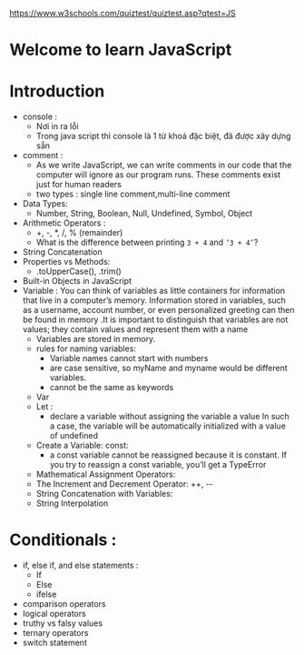 https://www.w3schools.com/quiztest/quiztest.asp?qtest=JS
# Welcome to learn JavaScript
# Introduction
- console :
  - Nơi in ra lỗi
  - Trong java script thì console là 1 từ khoá đặc biệt, đã được xây dựng sẵn
- comment :
  - As we write JavaScript, we can write comments in our code that the computer will ignore as our program runs. These comments exist just for human readers
  - two types : single line comment,multi-line comment
- Data Types:
  - Number, String, Boolean, Null, Undefined, Symbol, Object
- Arithmetic Operators :
  - +, -, *, /, % (remainder)
  - What is the difference between printing `3 + 4` and `’3 + 4’`?
- String Concatenation
- Properties vs Methods:
  - .toUpperCase(), .trim()
- Built-in Objects in JavaScript
- Variable : You can think of variables as little containers for information that live in a computer’s memory. Information stored in variables, such as a username, account number, or even personalized greeting can then be found in memory .It is important to distinguish that variables are not values; they contain values and represent them with a name
  - Variables are stored in memory.
  - rules for naming variables:
    - Variable names cannot start with numbers
    - are case sensitive, so myName and myname would be different variables.
    - cannot be the same as keywords
  - Var
  - Let :
    - declare a variable without assigning the variable a value In such a case, the variable will be automatically initialized with a value of undefined
  - Create a Variable: const:
    - a const variable cannot be reassigned because it is constant. If you try to reassign a const variable, you’ll get a TypeError
  - Mathematical Assignment Operators:
  - The Increment and Decrement Operator: ++, --
  - String Concatenation with Variables:
  - String Interpolation

# Conditionals :
  - if, else if, and else statements :
    - If
    - Else
    - ifelse
  - comparison operators
  - logical operators
  - truthy vs falsy values
  - ternary operators
  - switch statement
